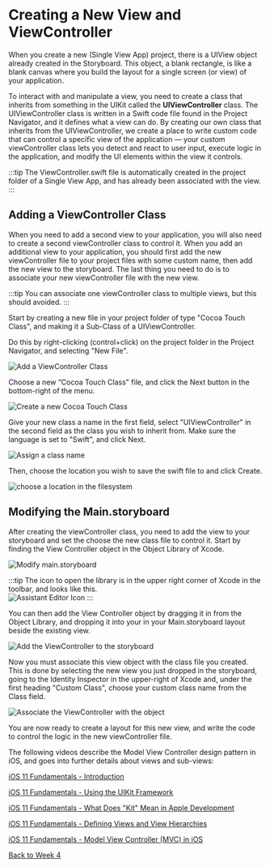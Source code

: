 # Creating a New View and ViewController

When you create a new (Single View App) project, there is a UIView object already created in the Storyboard.  This object, a blank rectangle, is like a blank canvas where you build the layout for a single screen (or view) of your application.

To interact with and manipulate a view, you need to create a class that inherits from something in the UIKit called the **UIViewController** class.  The UIViewController class is written in a Swift code file found in the Project Navigator, and it defines what a view can do.  By creating our own class that inherits from the UIViewController, we create a place to write custom code that can control a specific view of the application — your custom viewController class lets you detect and react to user input, execute logic in the application, and modify the UI elements within the view it controls.

:::tip
The ViewController.swift file is automatically created in the project folder of a Single View App, and has already been associated with the view.
:::

## Adding a ViewController Class

When you need to add a second view to your application, you will also need to create a second viewController class to control it.  When you add an additional view to your application, you should first add the new viewController file to your project files with some custom name, then add the new view to the storyboard.  The last thing you need to do is to associate your new viewController file with the new view.

:::tip
You can associate one viewController class to multiple views, but this should avoided.
:::

Start by creating a new file in your project folder of type "Cocoa Touch Class", and making it a Sub-Class of a UIViewController.

Do this by right-clicking  (control+click) on the project folder in the Project Navigator, and selecting "New File".

![Add a ViewController Class](/F2020/assets/img/AddViews_1.png)

Choose a new “Cocoa Touch Class" file, and click the Next button in the bottom-right of the menu.

![Create a new Cocoa Touch Class](/F2020/assets/img/AddViews_2.png)

Give your new class a name in the first field, select "UIViewController" in the second field as the class you wish to inherit from.  Make sure the language is set to "Swift", and click Next.

![Assign a class name](/F2020/assets/img/AddViews_3.png)

Then, choose the location you wish to save the swift file to and click Create.

![choose a location in the filesystem](/F2020/assets/img/AddViews_4.png)

## Modifying the Main.storyboard

After creating the viewController class, you need to add the view to your storyboard and set the choose the new class file to control it.  Start by finding the View Controller object in the Object Library of Xcode.

![Modify main.storyboard](/F2020/assets/img/AddViews_5.png)

:::tip
The icon to open the library is in the upper right corner of Xcode in the toolbar, and looks like this.  
![Assistant Editor Icon](/F2020/assets/img/XcodeToolbarLibraryButton.png)
:::

You can then add the View Controller object by dragging it in from the Object Library, and dropping it into your in your Main.storyboard layout beside the existing view.

![Add the ViewController to the storyboard](/F2020/assets/img/AddViews_6.png)

Now you must associate this view object with the class file you created.  This is done by selecting the new view you just dropped in the storyboard, going to the Identity Inspector in the upper-right of Xcode and, under the first heading "Custom Class", choose your custom class name from the Class field.

![Associate the ViewController with the object](/F2020/assets/img/AddViews_7.png)

You are now ready to create a layout for this new view, and write the code to control the logic in the new viewController file.

The following videos describe the Model View Controller design pattern in iOS, and goes into further details about views and sub-views:

[iOS 11 Fundamentals - Introduction <Badge text="Pluralsight"/>](https://app.pluralsight.com/course-player?clipId=0b663f3f-7e1e-49c0-8cd8-2788dde017ac)

[iOS 11 Fundamentals - Using the UIKit Framework <Badge text="Pluralsight"/>](https://app.pluralsight.com/course-player?clipId=9ba4c837-c2ef-4057-a549-54fa1aad1e01)

[iOS 11 Fundamentals - What Does "Kit" Mean in Apple Development <Badge text="Pluralsight"/>](https://app.pluralsight.com/course-player?clipId=2bf0187f-0663-4e39-b458-8ad002240f5a)

[iOS 11 Fundamentals - Defining Views and View Hierarchies <Badge text="Pluralsight"/>](https://app.pluralsight.com/course-player?clipId=374906c0-1695-4bf2-aa0f-94699ab89145)

[iOS 11 Fundamentals - Model View Controller (MVC) in iOS <Badge text="Pluralsight"/>](https://app.pluralsight.com/course-player?clipId=4030977d-ce29-4d3e-a504-62496eab27ae)

[Back to Week 4](./index.md#during-class)
